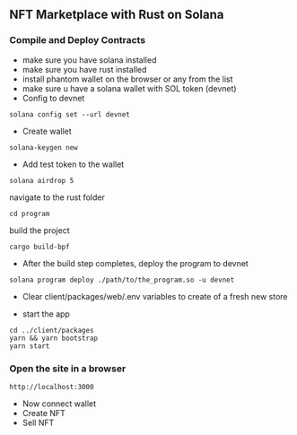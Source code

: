 ## NFT Marketplace with Rust on Solana

### Compile and Deploy Contracts
- make sure you have solana installed
- make sure you have rust installed
- install phantom wallet on the browser or any from the list
- make sure u have a solana wallet with SOL token (devnet)
- Config to devnet

```
solana config set --url devnet
```
- Create wallet
```
solana-keygen new
```
- Add test token to the wallet

```
solana airdrop 5
```
navigate to the rust folder
```
cd program
```
build the project
```
cargo build-bpf
```
- After the build step completes, deploy the program to devnet
```
solana program deploy ./path/to/the_program.so -u devnet
```
- Clear client/packages/web/.env variables to create of a fresh new store

- start the app
```
cd ../client/packages
yarn && yarn bootstrap
yarn start
```

### Open the site in a browser 

```
http://localhost:3000
```
- Now connect wallet
- Create NFT
- Sell NFT
